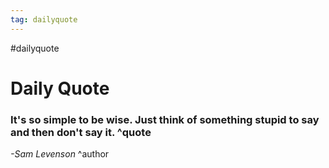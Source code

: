 ```yaml
---
tag: dailyquote
---
```


#dailyquote

# Daily Quote

### It's so simple to be wise. Just think of something stupid to say and then don't say it. ^quote
*-Sam Levenson* ^author

